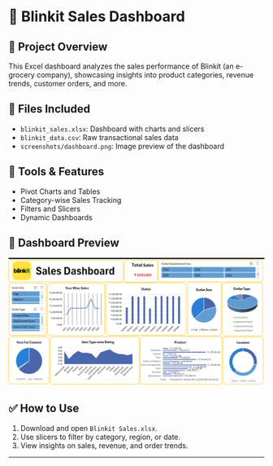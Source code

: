 # 🛒 Blinkit Sales Dashboard

## 📝 Project Overview
This Excel dashboard analyzes the sales performance of Blinkit (an e-grocery company), showcasing insights into product categories, revenue trends, customer orders, and more.

## 📂 Files Included
- `blinkit_sales.xlsx`: Dashboard with charts and slicers
- `blinkit_data.csv`: Raw transactional sales data
- `screenshots/dashboard.png`: Image preview of the dashboard

## 🔧 Tools & Features
- Pivot Charts and Tables
- Category-wise Sales Tracking
- Filters and Slicers
- Dynamic Dashboards

## 📸 Dashboard Preview
![Blinkit Dashboard](dashboard.png)

## ✅ How to Use
1. Download and open `Blinkit Sales.xlsx`.
2. Use slicers to filter by category, region, or date.
3. View insights on sales, revenue, and order trends.

---
